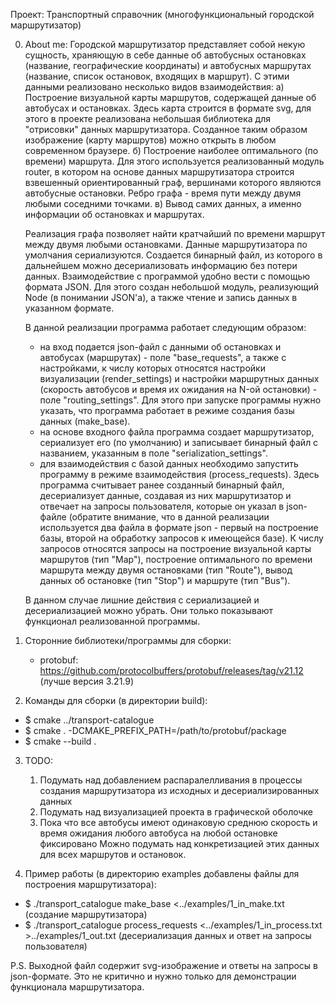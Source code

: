 Проект: Транспортный справочник (многофункциональный городской маршрутизатор)

0. About me:
    Городской маршрутизатор представляет собой некую сущность, храняющую в себе данные
    об автобусных остановках (название, географические координаты) и автобусных маршрутах
    (название, список остановок, входящих в маршрут). С этими данными реализовано несколько
    видов взаимодействия:
    a) Построение визуальной карты маршрутов, содержащей данные об автобусах и остановках.
    Здесь карта строится в формате svg, для этого в проекте реализована небольшая библиотека
    для "отрисовки" данных маршрутизатора. Созданное таким образом изображение (карту маршрутов)
    можно открыть в любом современном браузере.
    б) Построение наиболее оптимального (по времени) маршрута. Для этого используется реализованный
    модуль router, в котором на основе данных маршрутизатора строится взвешенный ориентированный граф, 
    вершинами которого являются автобусные остановки. Ребро графа - время пути между двумя любыми 
    соседними точками. 
    в) Вывод самих данных, а именно информации об остановках и маршрутах.
    
    Реализация графа позволяет найти кратчайший по времени маршрут между двумя любыми остановками.
    Данные маршрутизатора по умолчания сериализуются. Создается бинарный файл, из которого
    в дальнейшем можно десериализовать информацию без потери данных.
    Взаимодействие с программой удобно вести с помощью формата JSON. Для этого создан небольшой модуль,
    реализующий Node (в понимании JSON'a), а также чтение и запись данных в указанном формате.

    В данной реализации программа работает следующим образом:
    - на вход подается json-файл с данными об остановках и автобусах (маршрутах) - поле "base_requests", 
    а также с настройками, к числу которых относятся настройки визуализации (render_settings) и настройки 
    маршрутных данных (скорость автобусов и время их ожидания на N-ой остановки) - поле "routing_settings".
    Для этого при запуске программы нужно указать, что программа работает в режиме создания базы данных (make_base).
    - на основе входного файла программа создает маршрутизатор, сериализует его (по умолчанию) и записывает 
    бинарный файл с названием, указанным в поле "serialization_settings".
    - для взаимодействия с базой данных необходимо запустить программу в режиме взаимодействия (process_requests).
    Здесь программа считывает ранее созданный бинарный файл, десериализует данные, создавая из них маршрутизатор
    и отвечает на запросы пользователя, которые он указал в json-файле (обратите внимание, что в данной реализации 
    используется два файла в формате json - первый на построение базы, второй на обработку запросов к имеющейся базе). 
    К числу запросов относятся запросы на построение визуальной карты маршрутов (тип "Map"), построение оптимального по 
    времени маршрута между двумя остановками (тип "Route"), вывод данных об остановке (тип "Stop") и маршруте (тип "Bus").
    
    В данном случае лишние действия с сериализацией и десериализацией можно убрать.
    Они только показывают функционал реализованной программы.

1. Сторонние библиотеки/программы для сборки:
    - protobuf:
    	https://github.com/protocolbuffers/protobuf/releases/tag/v21.12 (лучше версия 3.21.9)

2. Команды для сборки (в директории build):
- $ cmake ../transport-catalogue
- $ cmake . -DCMAKE_PREFIX_PATH=/path/to/protobuf/package
- $ cmake --build .

3. TODO: 
    1) Подумать над добавлением распаралелливания в процессы создания маршрутизатора из исходных и десериализированных данных
    2) Подумать над визуализацией проекта в графической оболочке
    3) Пока что все автобусы имеют одинаковую среднюю скорость и время ожидания любого автобуса на любой остановке фиксировано
    Можно подумать над конкретизацией этих данных для всех маршрутов и остановок.
    
4. Пример работы (в директорию examples добавлены файлы для построения маршрутизатора):
- $ ./transport_catalogue make_base <../examples/1_in_make.txt (создание маршрутизатора)
- $ ./transport_catalogue process_requests <../examples/1_in_process.txt >../examples/1_out.txt (десериализация данных и ответ на запросы пользователя)

P.S. Выходной файл содержит svg-изображение и ответы на запросы в json-формате. Это не критично и нужно только для демонстрации функционала маршрутизатора.

